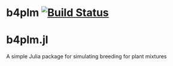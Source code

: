 # b4plm [![Build Status](https://github.com/JemaySALOMON/b4plm.jl/actions/workflows/CI.yml/badge.svg?branch=main)](https://github.com/JemaySALOMON/b4plm.jl/actions/workflows/CI.yml?query=branch%3Amain)

# b4plm.jl
A simple Julia package for simulating breeding for plant mixtures

